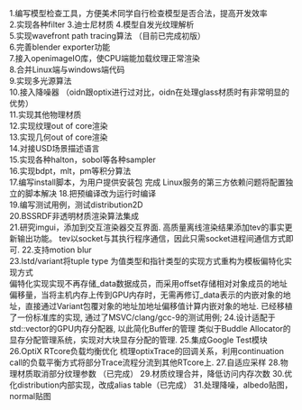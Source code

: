 1.编写模型检查工具，方便美术同学自行检查模型是否合法，提高开发效率	
2.实现各种filter
3.迪士尼材质 
4.模型自发光纹理解析	 	 	 
5.实现wavefront path tracing算法 （目前已完成初版）	 
6.完善blender exporter功能	 	 	 
7.接入openimageIO库，使CPU端能加载纹理正常渲染	 	 	 
8.合并Linux端与windows端代码	 	 	 
9.实现多光源算法	 	 	 
10.接入降噪器 （oidn跟optix进行过对比，oidn在处理glass材质时有非常明显的优势）	 	 	 
11.实现其他物理材质	 	 
12.实现纹理out of core渲染	 	 	 
13.实现几何out of core渲染	 	 	 
14.对接USD场景描述语言	 	 	 
15.实现各种halton，sobol等各种sampler	 	 	 
16.实现bdpt，mlt，pm等积分算法	 	 	 
17.编写install脚本，为用户提供安装包	 	完成	 Linux服务的第三方依赖问题将配置独立的脚本解决 
18.把预编译改为运行时编译	 	 	 
19.编写测试用例，测试distribution2D	 	 	 
20.BSSRDF非透明材质渲染算法集成		 
21.研究imgui，添加到交互渲染器交互界面. 高质量离线渲染结果添加tev的事实更新输出功能。	 	 	tev以socket与其执行程序通信，因此只需socket进程间通信方式即可.
22.支持motion blur	 	 	 
23.lstd/variant将tuple type 为值类型和指针类型的实现方式重构为模板偏特化实现方式	 	 	
偏特化实现实现不再存储_data数据成员，而采用offset存储相对对象成员的地址偏移量，当将主机内存上传到GPU内存时，无需再修订_data表示的内嵌对象的地址，直接通过Variant包覆对象的地址加地址偏移值计算内嵌对象的地址.
已经移植了一份标准库的实现, 通过了MSVC/clang/gcc-9的测试用例;
24.设计适配于std::vector的GPU内存分配器, 以此简化Buffer的管理	 	 	 类似于Buddle Allocator的显存分配管理系统，实现对大块显存分配的管理.
25.集成Google Test模块	 	 	 
26.OptiX RTcore负载均衡优化		梳理optixTrace的回调关系，利用continuation call的负载平衡方式将部分Trace流程分流到其他RTcore上.
27.自适应采样
28.物理材质取消部分纹理参数 （已完成）
29.材质纹理合并，降低访问内存次数
30.优化distribution内部实现，改成alias table（已完成）
31.处理降噪，albedo贴图，normal贴图